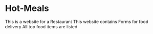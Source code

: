 # Hot-Meals
This is a website for a Restaurant
This website contains Forms for food delivery
All top food items are listed
